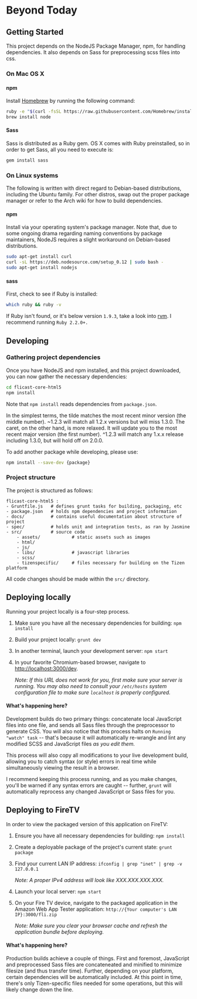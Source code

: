 # Beyond Today

## Getting Started

This project depends on the NodeJS Package Manager, npm, for handling dependencies. It also depends on Sass for preprocessing scss files into css.

### On Mac OS X

#### npm

Install [Homebrew](http://brew.sh) by running the following command:

```sh
ruby -e "$(curl -fsSL https://raw.githubusercontent.com/Homebrew/install/master/install)"
brew install node
```

#### Sass

Sass is distributed as a Ruby gem. OS X comes with Ruby preinstalled, so in order to get Sass, all you need to execute is:

```sh
gem install sass
```

### On Linux systems

The following is written with direct regard to Debian-based distributions, including the Ubuntu family. For other distros, swap out the proper package manager or refer to the Arch wiki for how to build dependencies.

#### npm

Install via your operating system's package manager. Note that, due to some ongoing drama regarding naming conventions by package maintainers, NodeJS requires a slight workaround on Debian-based distributions.

```sh
sudo apt-get install curl
curl -sL https://deb.nodesource.com/setup_0.12 | sudo bash -
sudo apt-get install nodejs
```

#### sass

First, check to see if Ruby is installed:

```sh
which ruby && ruby -v
```

If Ruby isn't found, or it's below version `1.9.3`, take a look into [rvm](https://rvm.io). I recommend running `Ruby 2.2.0+.`

## Developing

### Gathering project dependencies

Once you have NodeJS and npm installed, and this project downloaded, you can now gather the necessary dependencies:

```sh
cd flicast-core-html5
npm install
```

Note that `npm install` reads dependencies from `package.json`.

In the simplest terms, the tilde matches the most recent minor version (the middle number). ~1.2.3 will match all 1.2.x versions but will miss 1.3.0.
The caret, on the other hand, is more relaxed. It will update you to the most recent major version (the first number). ^1.2.3 will match any 1.x.x release including 1.3.0, but will hold off on 2.0.0.

To add another package while developing, please use:

```sh
npm install --save-dev {package}
```

### Project structure

The project is structured as follows:

    flicast-core-html5 :
    - Gruntfile.js   # defines grunt tasks for building, packaging, etc
    - package.json   # holds npm dependencies and project information
    - docs/          # contains useful documentation about structure of project
    - spec/          # holds unit and integration tests, as ran by Jasmine
    - src/           # source code
        - assets/            # static assets such as images
        - html/
        - js/
        - libs/              # javascript libraries
        - scss/
        - tizenspecific/     # files necessary for building on the Tizen platform

All code changes should be made within the `src/` directory.

## Deploying locally

Running your project locally is a four-step process.

1. Make sure you have all the necessary dependencies for building: `npm install`

2. Build your project locally: `grunt dev`

3. In another terminal, launch your development server: `npm start`

4. In your favorite Chromium-based browser, navigate to [http://localhost:3000/dev](http://localhost:3000/dev).

   *Note: If this URL does not work for you, first make sure your server is running. You may also need to consult your `/etc/hosts` system configuration file to make sure `localhost` is properly configured.*


#### What's happening here?

Development builds do two primary things: concatenate local JavaScript files into one file, and sends all Sass files through the preprocessor to generate CSS. You will also notice that this process halts on `Running "watch" task` -- that's because it will automatically re-wrangle and lint any modified SCSS and JavaScript files *as you edit them.*

This process will also copy all modifications to your live development build, allowing you to catch syntax (or style) errors in real time while simultaneously viewing the result in a browser.

I recommend keeping this process running, and as you make changes, you'll be warned if any syntax errors are caught -- further, `grunt` will automatically reprocess any changed JavaScript or Sass files for you.


## Deploying to FireTV

In order to view the packaged version of this application on FireTV:

1. Ensure you have all necessary dependencies for building: `npm install`

2. Create a deployable package of the project's current state: `grunt package`

3. Find your current LAN IP address: `ifconfig | grep "inet" | grep -v 127.0.0.1`

    *Note: A proper IPv4 address will look like XXX.XXX.XXX.XXX.*

4. Launch your local server: `npm start`

5. On your Fire TV device, navigate to the packaged application in the Amazon Web App Tester application: `http://{Your computer's LAN IP}:3000/fli.zip`

    *Note: Make sure you clear your browser cache and refresh the application bundle before deploying.*


#### What's happening here?

Production builds achieve a couple of things. First and foremost, JavaScript and preprocessed Sass files are concateneated and minified to minimize filesize (and thus transfer time). Further, depending on your platform, certain dependencies will be automatically included. At this point in time, there's only Tizen-specific files needed for some operations, but this will likely change down the line.
